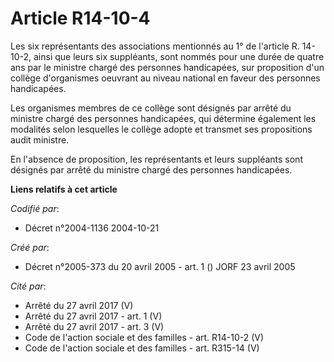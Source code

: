 # Article R14-10-4

Les six représentants des associations mentionnés au 1° de l'article R. 14-10-2, ainsi que leurs six suppléants, sont nommés
pour une durée de quatre ans par le ministre chargé des personnes handicapées, sur proposition d'un collège d'organismes
oeuvrant au niveau national en faveur des personnes handicapées. 

Les organismes membres de ce collège sont désignés par arrêté du ministre chargé des personnes handicapées, qui détermine
également les modalités selon lesquelles le collège adopte et transmet ses propositions audit ministre. 

En l'absence de proposition, les représentants et leurs suppléants sont désignés par arrêté du ministre chargé des personnes
handicapées.

**Liens relatifs à cet article**

_Codifié par_:

  - Décret n°2004-1136 2004-10-21

_Créé par_:

  - Décret n°2005-373 du 20 avril 2005 - art. 1 () JORF 23 avril 2005

_Cité par_:

  - Arrêté du 27 avril 2017 (V)
  - Arrêté du 27 avril 2017 - art. 1 (V)
  - Arrêté du 27 avril 2017 - art. 3 (V)
  - Code de l'action sociale et des familles - art. R14-10-2 (V)
  - Code de l'action sociale et des familles - art. R315-14 (V)
